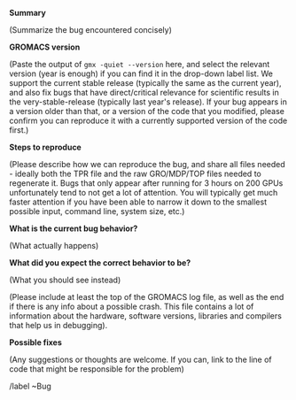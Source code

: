 **Summary**

(Summarize the bug encountered concisely)

**GROMACS version**

(Paste the output of `gmx -quiet --version` here, and select the relevant version (year is enough) if you can find it in the drop-down label list. We support the current stable release (typically the same as the current year), and also fix bugs that have direct/critical relevance for scientific results in the very-stable-release (typically last year's release). If your bug appears in a version older than that, or a version of the code that you modified, please confirm you can reproduce it with a currently supported version of the code first.)

**Steps to reproduce**

(Please describe how we can reproduce the bug, and share all files needed - ideally both the TPR file and the raw GRO/MDP/TOP files needed to regenerate it. Bugs that only appear after running for 3 hours on 200 GPUs unfortunately tend to not get a lot of attention. You will typically get much faster attention if you have been able to narrow it down to the smallest possible input, command line, system size, etc.)

**What is the current bug behavior?**

(What actually happens)

**What did you expect the correct behavior to be?**

(What you should see instead)

(Please include at least the top of the GROMACS log file, as well as the end if there is any info about a possible crash. This file contains a lot of information about the hardware, software versions, libraries and compilers that help us in debugging). 

**Possible fixes**

(Any suggestions or thoughts are welcome. If you can, link to the line of code that might be responsible for the problem)

/label ~Bug

